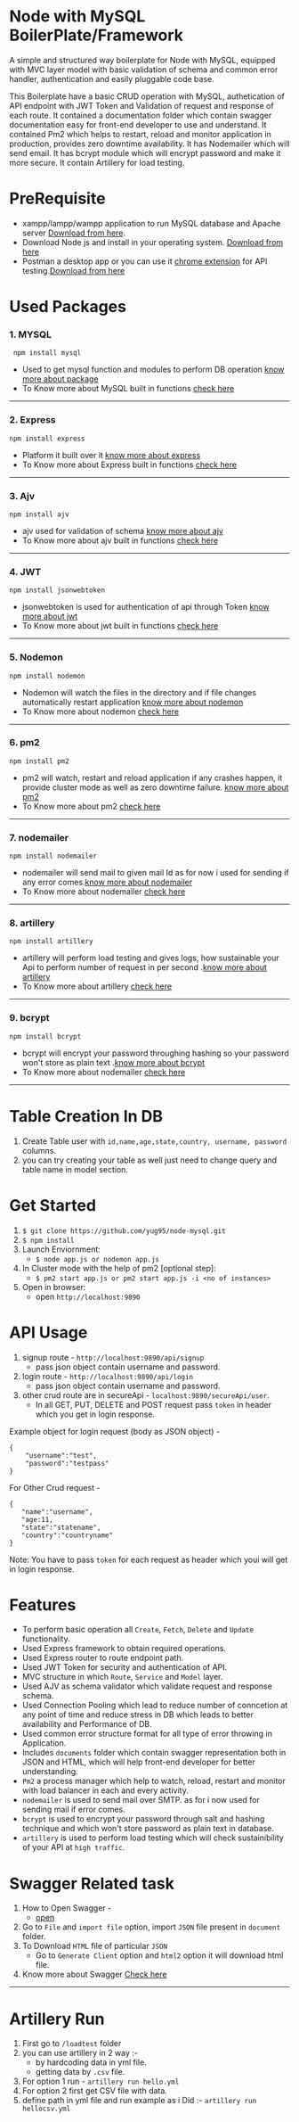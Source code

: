 # Node with MySQL BoilerPlate/Framework

A simple and structured way boilerplate for Node with MySQL, equipped with MVC layer model with basic validation of schema and common error handler, authentication and easily pluggable code base.

This Boilerplate have a basic CRUD operation with MySQL, authetication of API endpoint with JWT Token and Validation of request and response of each route. It contained a documentation folder which contain swagger documentation easy for front-end developer to use and understand. It contained Pm2 which helps to restart, reload and monitor application in production, provides zero downtime availability. It has Nodemailer which will send email. It has bcrypt module which will encrypt password and make it more secure. It contain Artillery for load testing.

# PreRequisite

* xampp/lampp/wampp application to run MySQL database and Apache server [Download from here](https://www.apachefriends.org/download.html).
* Download Node js and install in your operating system. [Download from here](https://nodejs.org/en/download/)
* Postman a desktop app or you can use it [chrome extension](https://chrome.google.com/webstore/category/extensions) for API testing.[Download from here](https://www.getpostman.com/apps) 

# Used Packages 

### 1. MYSQL
```
 npm install mysql 
```
* Used to get mysql function and modules to perform DB operation  [know more about package](https://www.npmjs.com/package/mysql)
* To Know more about MySQL built in functions [check here](https://www.github.com/mysqljs/mysql)

---

### 2. Express
```
npm install express 
```
* Platform it built over it [know more about express](https://www.npmjs.com/package/express)
* To Know more about Express built in functions [check here](http://expressjs.com/en/starter/installing.html)

---

### 3. Ajv
```
npm install ajv 
```
* ajv used for validation of schema [know more about ajv](https://www.npmjs.com/package/ajv)
* To Know more about ajv built in functions [check here](https://www.npmjs.com/package/ajv)

---

### 4. JWT
```
npm install jsonwebtoken 
```
* jsonwebtoken is used for authentication of api through Token [know more about jwt](https://www.npmjs.com/package/jsonwebtoken)
* To Know more about jwt built in functions [check here](https://jwt.io/)

---

### 5. Nodemon
```
npm install nodemon 
```
* Nodemon will watch the files in the directory and if file changes automatically restart application  [know more about nodemon](https://www.npmjs.com/package/nodemon)
* To Know more about nodemon [check here](https://nodemon.io)

---

### 6. pm2
```
npm install pm2  
```
* pm2 will watch, restart and reload application if any crashes happen, it provide cluster mode as well as zero downtime failure.  [know more about pm2](https://www.npmjs.com/package/pm2)
* To Know more about pm2 [check here](http://pm2.keymetrics.io/docs/usage/quick-start/)

---

### 7. nodemailer
```
npm install nodemailer  
```
* nodemailer will send mail to given mail Id as for now i used for sending if any error comes.[know more about nodemailer](https://www.npmjs.com/package/nodemailer)
* To Know more about nodemailer [check here](https://nodemailer.com/about/)

---

### 8. artillery
```
npm install artillery  
```
* artillery will perform load testing and gives logs, how sustainable your Api to perform number of request in per second .[know more about artillery](https://www.npmjs.com/package/artillery)
* To Know more about artillery [check here](https://artillery.io/)

---

### 9. bcrypt
```
npm install bcrypt  
```
* bcrypt will encrypt your password throughing hashing so your password won't store as plain text .[know more about bcrypt](https://www.npmjs.com/package/bcrypt)
* To Know more about nodemailer [check here](https://www.npmjs.com/package/bcrypt)

---

# Table Creation In DB

1. Create Table user with `id,name,age,state,country, username, password` columns.
2. you can try creating your table as well just need to change query and table name in model section.

# Get Started

1. `$ git clone https://github.com/yug95/node-mysql.git`
2. `$ npm install`
3. Launch Enviornment:
    * `$ node app.js or nodemon app.js`
4. In Cluster mode with the help of pm2 [optional step]:
    * `$ pm2 start app.js or pm2 start app.js -i <no of instances>`
5. Open in browser:
    * open `http://localhost:9890`



# API Usage 

1. signup route - `http://localhost:9890/api/signup`
     * pass json object contain username and password.
2. login route - `http://localhost:9890/api/login`
     * pass json object contain username and password.
3. other crud route are in secureApi -  `localhost:9890/secureApi/user`.
     * In all GET, PUT, DELETE and POST request pass `token` in header which you get in login response.

Example object for login request (body as JSON object) -

```
{
    "username":"test",
    "password":"testpass"
}
```
For Other Crud request - 

```
{
   "name":"username",
   "age:11,
   "state":"statename",
   "country":"countryname"
}

```
Note: You have to pass `token` for each request as header which youi will get in login response.

# Features

* To perform basic operation all `Create`, `Fetch`, `Delete` and `Update` functionality.
* Used Express framework to obtain required operations.
* Used Express router to route endpoint path.
* Used JWT Token for security and authentication of API.
* MVC structure in which `Route`, `Service` and `Model` layer.
* Used AJV as schema validator which validate request and response schema.
* Used Connection Pooling which lead to reduce number of conncetion at any point of time and reduce stress in DB which leads to better availability and Performance of DB.
* Used common error structure format for all type of error throwing in Application.
* Includes `documents` folder which contain swagger representation both in JSON and HTML, which will help front-end developer for better understanding.
* `Pm2` a process manager which help to watch, reload, restart and monitor with load balancer in each and every activity.
* `nodemailer` is used to send mail over SMTP. as for i now used for sending mail if error comes.
* `bcrypt` is used to encrypt your password through salt and hashing technique and which won't store password as plain text in database.
* `artillery` is used to perform load testing which will check sustainibility of your API at `high traffic`.

# Swagger Related task

1. How to Open Swagger - 
    * [open](http://editor.swagger.io) 
2. Go to `File` and `import file` option, import `JSON` file present in `document` folder.
3. To Download `HTML` file of particular `JSON` 
   * Go to `Generate Client` option and `html2` option it will download html file.
4. Know more about Swagger [Check here](https://swagger.io/docs/)

---

# Artillery Run 

1. First go to `/loadtest` folder
2. you can use artillery in 2 way :-
   * by hardcoding data in yml file.
   * getting data by `.csv` file.
3. For option 1 run - `artillery run hello.yml`
4. For option 2 first get CSV file with data.
5. define path in yml file and run example as i Did :- `artillery run hellocsv.yml`        





